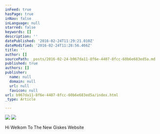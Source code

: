 ```yaml
---
inFeed: true
hasPage: true
inNav: false
inLanguage: null
starred: false
keywords: []
description: ''
datePublished: '2016-02-24T11:29:21.010Z'
dateModified: '2016-02-24T11:28:56.466Z'
title: ''
author: []
sourcePath: _posts/2016-02-24-b967da11-8f6e-4407-8fcc-60b6e683ed5a.md
published: true
authors: []
publisher:
  name: null
  domain: null
  url: null
  favicon: null
url: b967da11-8f6e-4407-8fcc-60b6e683ed5a/index.html
_type: Article

---
```

![](https://the-grid-user-content.s3-us-west-2.amazonaws.com/cfd43076-330b-4d0a-a9d4-bf75e974c14e.jpg)
![](https://the-grid-user-content.s3-us-west-2.amazonaws.com/b117ff65-3339-4945-bcd8-2299f369e284.png)

Hi Welkom To The New Giskes Website